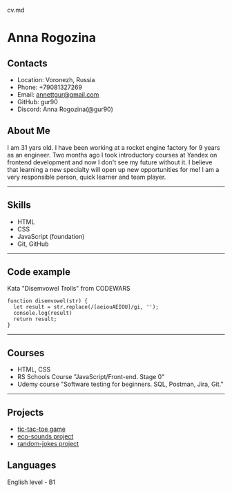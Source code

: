 cv.md
# **Anna Rogozina**
## Contacts
* Location: Voronezh, Russia
* Phone: +79081327269
* Email: annettgur@gmail.com
* GitHub: gur90
* Discord: Anna Rogozina(@gur90)

## About Me
I am 31 yars old. I have been working at a rocket engine factory for 9 years as an engineer.
Two months ago I took introductory courses at Yandex on frontend development and now I don't see my future without it.
I believe that learning a new specialty will open up new opportunities for me! I am a very responsible person, quick learner and team player.
   
****************************
## Skills
* HTML
* CSS
* JavaScript (foundation)
* Git, GitHub
***************************
## Code example
Kata "Disemvowel Trolls" from CODEWARS
```
function disemvowel(str) {
  let result = str.replace(/[aeiouAEIOU]/gi, '');
  console.log(result)
  return result;
}
```
***************************
## Courses
* HTML, CSS
* RS Schools Course "JavaScript/Front-end. Stage 0"
* Udemy course "Software testing for beginners. SQL, Postman, Jira, Git." 

***************************
## Projects
* [tic-tac-toe game](https://rolling-scopes-school.github.io/gur90-JSFEPRESCHOOL/tic-tac-toe/)
* [eco-sounds project](https://rolling-scopes-school.github.io/gur90-JSFEPRESCHOOL/eco-sounds)
* [random-jokes project](https://rolling-scopes-school.github.io/gur90-JSFEPRESCHOOL/random-jokes)

## Languages
English level - B1
